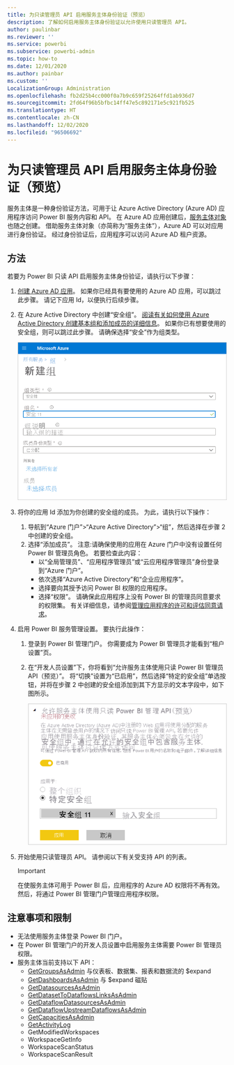 ```yaml
---
title: 为只读管理员 API 启用服务主体身份验证（预览）
description: 了解如何启用服务主体身份验证以允许使用只读管理员 API。
author: paulinbar
ms.reviewer: ''
ms.service: powerbi
ms.subservice: powerbi-admin
ms.topic: how-to
ms.date: 12/01/2020
ms.author: painbar
ms.custom: ''
LocalizationGroup: Administration
ms.openlocfilehash: fb2d25b4cc000f0a7b9c659f25264ffd1ab936d7
ms.sourcegitcommit: 2fd64f96b5bfbc14ff47e5c892171e5c921fb525
ms.translationtype: HT
ms.contentlocale: zh-CN
ms.lasthandoff: 12/02/2020
ms.locfileid: "96506692"
---
```

# <a name="enable-service-principle-authentication-for-read-only-admin-apis-preview"></a>为只读管理员 API 启用服务主体身份验证（预览）

服务主体是一种身份验证方法，可用于让 Azure Active Directory (Azure AD) 应用程序访问 Power BI 服务内容和 API。
在 Azure AD 应用创建后，[服务主体对象](https://docs.microsoft.com/azure/active-directory/develop/app-objects-and-service-principals#service-principal-object)也随之创建。 借助服务主体对象（亦简称为“服务主体”），Azure AD 可以对应用进行身份验证。 经过身份验证后，应用程序可以访问 Azure AD 租户资源。

## <a name="method"></a>方法

若要为 Power BI 只读 API 启用服务主体身份验证，请执行以下步骤：

1. [创建 Azure AD 应用](https://docs.microsoft.com/azure/active-directory/develop/howto-create-service-principal-portal)。 如果你已经具有要使用的 Azure AD 应用，可以跳过此步骤。 请记下应用 Id，以便执行后续步骤。 
2. 在 Azure Active Directory 中创建“安全组”。 [阅读有关如何使用 Azure Active Directory 创建基本组和添加成员的详细信息](https://docs.microsoft.com/azure/active-directory/fundamentals/active-directory-groups-create-azure-portal)。 如果你已有想要使用的安全组，则可以跳过此步骤。
    请确保选择“安全”作为组类型。

    ![Azure 门户中“新建组”对话框的屏幕截图。](media/read-only-apis-service-principal-auth/azure-portal-new-group-dialog.png)

3. 将你的应用 Id 添加为你创建的安全组的成员。 为此，请执行以下操作：
    1. 导航到“Azure 门户”>“Azure Active Directory”>“组”，然后选择在步骤 2 中创建的安全组。
    1. 选择“添加成员”。
    注意:请确保使用的应用在 Azure 门户中没有设置任何 Power BI 管理员角色。 若要检查此内容： 
       * 以“全局管理员”、“应用程序管理员”或“云应用程序管理员”身份登录到“Azure 门户”。 
        * 依次选择“Azure Active Directory”和“企业应用程序”。 
        * 选择要向其授予访问 Power BI 权限的应用程序。 
        * 选择“权限”。 请确保此应用程序上没有 Power BI 的管理员同意要求的权限集。 有关详细信息，请参阅[管理应用程序的许可和评估同意请求](https://docs.microsoft.com/azure/active-directory/manage-apps/manage-consent-requests)。 
4. 启用 Power BI 服务管理设置。 要执行此操作：
    1. 登录到 Power BI 管理门户。 你需要成为 Power BI 管理员才能看到“租户设置”页。
    1. 在“开发人员设置”下，你将看到“允许服务主体使用只读 Power BI 管理员 API（预览）”。 将“切换”设置为“已启用”，然后选择“特定的安全组”单选按钮，并将在步骤 2 中创建的安全组添加到其下方显示的文本字段中，如下图所示。

        ![允许服务主体租户设置的屏幕截图。](media/read-only-apis-service-principal-auth/allow-service-principals-tenant-setting.png)

 5. 开始使用只读管理员 API。 请参阅以下有关受支持 API 的列表。

    >[!IMPORTANT]
    >在使服务主体可用于 Power BI 后，应用程序的 Azure AD 权限将不再有效。 然后，将通过 Power BI 管理门户管理应用程序权限。

## <a name="considerations-and-limitations"></a>注意事项和限制
* 无法使用服务主体登录 Power BI 门户。
* 在 Power BI 管理门户的开发人员设置中启用服务主体需要 Power BI 管理员权限。
* 服务主体当前支持以下 API：
    * [GetGroupsAsAdmin](https://docs.microsoft.com/rest/api/power-bi/admin/groups_getgroupsasadmin) 与仪表板、数据集、报表和数据流的 $expand 
    * [GetDashboardsAsAdmin](https://docs.microsoft.com/rest/api/power-bi/admin/dashboards_getdashboardsasadmin) 与 $expand 磁贴
    * [GetDatasourcesAsAdmin](https://docs.microsoft.com/rest/api/power-bi/admin/datasets_getdatasourcesasadmin) 
    * [GetDatasetToDataflowsLinksAsAdmin](https://docs.microsoft.com/rest/api/power-bi/admin/datasets_getdatasettodataflowslinksingroupasadmin)
    * [GetDataflowDatasourcesAsAdmin](https://docs.microsoft.com/rest/api/power-bi/admin/dataflows_getdataflowdatasourcesasadmin) 
    * [GetDataflowUpstreamDataflowsAsAdmin](https://docs.microsoft.com/rest/api/power-bi/admin/dataflows_getupstreamdataflowsingroupasadmin) 
    * [GetCapacitiesAsAdmin](https://docs.microsoft.com/rest/api/power-bi/admin/getcapacitiesasadmin)
    * [GetActivityLog](https://docs.microsoft.com/rest/api/power-bi/admin/getactivityevents)
    * GetModifiedWorkspaces
    * WorkspaceGetInfo
    * WorkspaceScanStatus
    * WorkspaceScanResult

